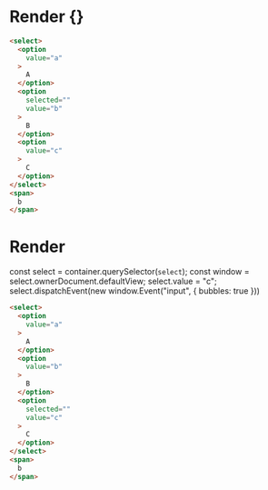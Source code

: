 # Render {}
```html
<select>
  <option
    value="a"
  >
    A
  </option>
  <option
    selected=""
    value="b"
  >
    B
  </option>
  <option
    value="c"
  >
    C
  </option>
</select>
<span>
  b
</span>
```


# Render 
const select = container.querySelector(`select`);
  const window = select.ownerDocument.defaultView;
  select.value = "c";
  select.dispatchEvent(new window.Event("input", {
bubbles: true
  }))

```html
<select>
  <option
    value="a"
  >
    A
  </option>
  <option
    value="b"
  >
    B
  </option>
  <option
    selected=""
    value="c"
  >
    C
  </option>
</select>
<span>
  b
</span>
```